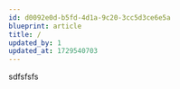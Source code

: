 ```yaml
---
id: d0092e0d-b5fd-4d1a-9c20-3cc5d3ce6e5a
blueprint: article
title: /
updated_by: 1
updated_at: 1729540703
---
```

sdfsfsfs
